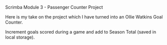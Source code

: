 Scrimba Module 3 - Passenger Counter Project

Here is my take on the project which I have turned into an Ollie Watkins Goal Counter.

Increment goals scored during a game and add to Season Total (saved in local storage).


